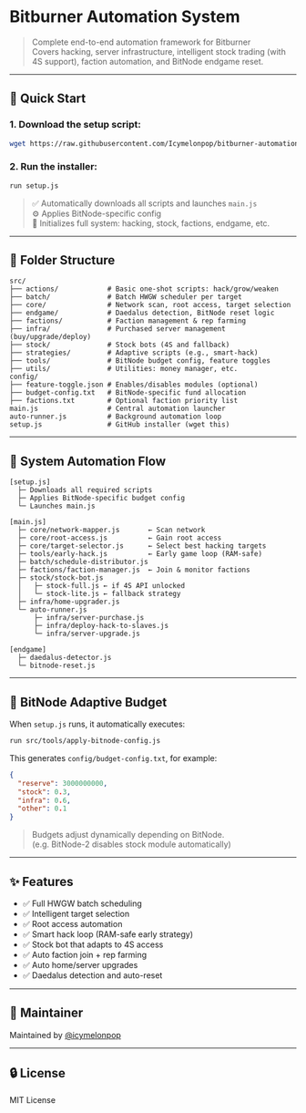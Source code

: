 # Bitburner Automation System

> Complete end-to-end automation framework for Bitburner  
> Covers hacking, server infrastructure, intelligent stock trading (with 4S support), faction automation, and BitNode endgame reset.

---

## 🚀 Quick Start

### 1. Download the setup script:

```bash
wget https://raw.githubusercontent.com/Icymelonpop/bitburner-automation/main/setup.js setup.js
```

### 2. Run the installer:

```bash
run setup.js
```

> ✅ Automatically downloads all scripts and launches `main.js`  
> ⚙️ Applies BitNode-specific config  
> 📂 Initializes full system: hacking, stock, factions, endgame, etc.

---

## 📁 Folder Structure

```
src/
├── actions/            # Basic one-shot scripts: hack/grow/weaken
├── batch/              # Batch HWGW scheduler per target
├── core/               # Network scan, root access, target selection
├── endgame/            # Daedalus detection, BitNode reset logic
├── factions/           # Faction management & rep farming
├── infra/              # Purchased server management (buy/upgrade/deploy)
├── stock/              # Stock bots (4S and fallback)
├── strategies/         # Adaptive scripts (e.g., smart-hack)
├── tools/              # BitNode budget config, feature toggles
├── utils/              # Utilities: money manager, etc.
config/
├── feature-toggle.json # Enables/disables modules (optional)
├── budget-config.txt   # BitNode-specific fund allocation
├── factions.txt        # Optional faction priority list
main.js                 # Central automation launcher
auto-runner.js          # Background automation loop
setup.js                # GitHub installer (wget this)
```

---

## 🔁 System Automation Flow

```
[setup.js]
  ├─ Downloads all required scripts
  ├─ Applies BitNode-specific budget config
  └─ Launches main.js

[main.js]
  ├─ core/network-mapper.js       ← Scan network
  ├─ core/root-access.js          ← Gain root access
  ├─ core/target-selector.js      ← Select best hacking targets
  ├─ tools/early-hack.js          ← Early game loop (RAM-safe)
  ├─ batch/schedule-distributor.js
  ├─ factions/faction-manager.js  ← Join & monitor factions
  ├─ stock/stock-bot.js
  │   ├─ stock-full.js ← if 4S API unlocked
  │   └─ stock-lite.js ← fallback strategy
  ├─ infra/home-upgrader.js
  └─ auto-runner.js
      ├─ infra/server-purchase.js
      ├─ infra/deploy-hack-to-slaves.js
      └─ infra/server-upgrade.js

[endgame]
  ├─ daedalus-detector.js
  └─ bitnode-reset.js
```

---

## 🧠 BitNode Adaptive Budget

When `setup.js` runs, it automatically executes:

```bash
run src/tools/apply-bitnode-config.js
```

This generates `config/budget-config.txt`, for example:

```json
{
  "reserve": 3000000000,
  "stock": 0.3,
  "infra": 0.6,
  "other": 0.1
}
```

> Budgets adjust dynamically depending on BitNode.  
> (e.g. BitNode-2 disables stock module automatically)

---

## ✨ Features

- ✅ Full HWGW batch scheduling
- ✅ Intelligent target selection
- ✅ Root access automation
- ✅ Smart hack loop (RAM-safe early strategy)
- ✅ Stock bot that adapts to 4S access
- ✅ Auto faction join + rep farming
- ✅ Auto home/server upgrades
- ✅ Daedalus detection and auto-reset

---

## 📎 Maintainer

Maintained by [@icymelonpop](https://github.com/icymelonpop)

---

## 🔒 License

MIT License

